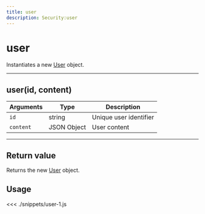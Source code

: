```yaml
---
title: user
description: Security:user
---
```


# user

Instantiates a new [User](/sdk/js/5/user) object.

---

## user(id, content)

| Arguments | Type        | Description            |
| --------- | ----------- | ---------------------- |
| `id`      | string      | Unique user identifier |
| `content` | JSON Object | User content           |

---

## Return value

Returns the new [User](/sdk/js/5/user) object.

## Usage

<<< ./snippets/user-1.js

